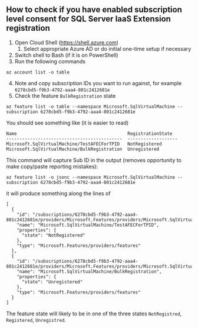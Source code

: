 ## How to check if you have enabled subscription level consent for SQL Server IaaS Extension registration

1. Open Cloud Shell (https://shell.azure.com)
    1. Select appropriate Azure AD or do initial one-time setup if necessary
2. Switch shell to Bash (if it is on PowerShell)
3. Run the following commands

`az account list -o table`

4. Note and copy subscription IDs you want to run against, for example `6278cbd5-f9b3-4792-aaa4-801c2412681e` 
5. Check the feature `BulkRegistration` state

`az feature list -o table --namespace Microsoft.SqlVirtualMachine --subscription 6278cbd5-f9b3-4792-aaa4-801c2412681e`

You should see something like (it is easier to read)

```
Name                                          RegistrationState
--------------------------------------------  -------------------
Microsoft.SqlVirtualMachine/TestAFECForTPID   NotRegistered
Microsoft.SqlVirtualMachine/BulkRegistration  Unregistered
```

This command will capture Sub ID in the output (removes opportunity to make copy/paste reporting mistakes):

`az feature list -o jsonc --namespace Microsoft.SqlVirtualMachine --subscription 6278cbd5-f9b3-4792-aaa4-801c2412681e`

it will produce something along the lines of
```
[
  {
    "id": "/subscriptions/6278cbd5-f9b3-4792-aaa4-801c2412681e/providers/Microsoft.Features/providers/Microsoft.SqlVirtualMachine/features/TestAFECForTPID",
    "name": "Microsoft.SqlVirtualMachine/TestAFECForTPID",
    "properties": {
      "state": "NotRegistered"
    },
    "type": "Microsoft.Features/providers/features"
  },
  {
    "id": "/subscriptions/6278cbd5-f9b3-4792-aaa4-801c2412681e/providers/Microsoft.Features/providers/Microsoft.SqlVirtualMachine/features/BulkRegistration",
    "name": "Microsoft.SqlVirtualMachine/BulkRegistration",
    "properties": {
      "state": "Unregistered"
    },
    "type": "Microsoft.Features/providers/features"
  }
]
```
The feature state will likely to be in one of the three states `NotRegistred`, `Registered`, `Unregistred`.
